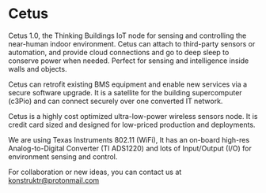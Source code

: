 # Cetus
Cetus 1.0, the Thinking Buildings IoT node for sensing and controlling the near-human indoor environment. Cetus can attach to third-party sensors or automation, and provide cloud connections and go to deep sleep to conserve power when needed. Perfect for sensing and intelligence inside walls and objects. 

Cetus can retrofit existing BMS equipment and enable new services via a secure software upgrade. It is a satellite for the building supercomputer (c3Pio) and can connect securely over one converted IT network.  

 Cetus is a highly cost optimized ultra-low-power wireless sensors node. It is credit card sized and designed for low-priced production and deployments. 

 We are using Texas Instruments 802.11 (WiFi), It has an on-board high-res Analog-to-Digital Converter (TI ADS1220) and lots of Input/Output (I/O) for environment sensing and control. 
 
 
 For collaboration or new ideas, you can contact us at konstruktr@protonmail.com 
